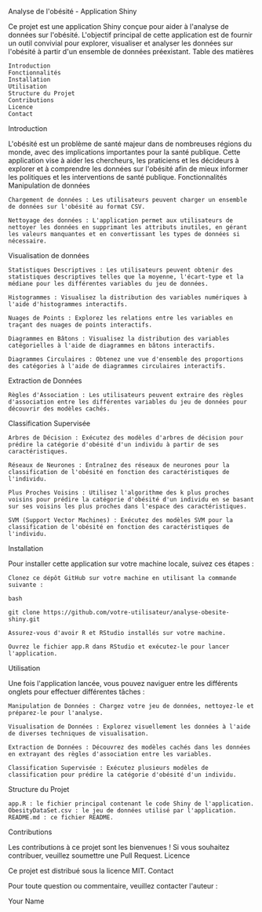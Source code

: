 Analyse de l'obésité - Application Shiny

Ce projet est une application Shiny conçue pour aider à l'analyse de données sur l'obésité. L'objectif principal de cette application est de fournir un outil convivial pour explorer, visualiser et analyser les données sur l'obésité à partir d'un ensemble de données préexistant.
Table des matières

    Introduction
    Fonctionnalités
    Installation
    Utilisation
    Structure du Projet
    Contributions
    Licence
    Contact

Introduction

L'obésité est un problème de santé majeur dans de nombreuses régions du monde, avec des implications importantes pour la santé publique. Cette application vise à aider les chercheurs, les praticiens et les décideurs à explorer et à comprendre les données sur l'obésité afin de mieux informer les politiques et les interventions de santé publique.
Fonctionnalités
Manipulation de données

    Chargement de données : Les utilisateurs peuvent charger un ensemble de données sur l'obésité au format CSV.

    Nettoyage des données : L'application permet aux utilisateurs de nettoyer les données en supprimant les attributs inutiles, en gérant les valeurs manquantes et en convertissant les types de données si nécessaire.

Visualisation de données

    Statistiques Descriptives : Les utilisateurs peuvent obtenir des statistiques descriptives telles que la moyenne, l'écart-type et la médiane pour les différentes variables du jeu de données.

    Histogrammes : Visualisez la distribution des variables numériques à l'aide d'histogrammes interactifs.

    Nuages de Points : Explorez les relations entre les variables en traçant des nuages de points interactifs.

    Diagrammes en Bâtons : Visualisez la distribution des variables catégorielles à l'aide de diagrammes en bâtons interactifs.

    Diagrammes Circulaires : Obtenez une vue d'ensemble des proportions des catégories à l'aide de diagrammes circulaires interactifs.

Extraction de Données

    Règles d'Association : Les utilisateurs peuvent extraire des règles d'association entre les différentes variables du jeu de données pour découvrir des modèles cachés.

Classification Supervisée

    Arbres de Décision : Exécutez des modèles d'arbres de décision pour prédire la catégorie d'obésité d'un individu à partir de ses caractéristiques.

    Réseaux de Neurones : Entraînez des réseaux de neurones pour la classification de l'obésité en fonction des caractéristiques de l'individu.

    Plus Proches Voisins : Utilisez l'algorithme des k plus proches voisins pour prédire la catégorie d'obésité d'un individu en se basant sur ses voisins les plus proches dans l'espace des caractéristiques.

    SVM (Support Vector Machines) : Exécutez des modèles SVM pour la classification de l'obésité en fonction des caractéristiques de l'individu.

Installation

Pour installer cette application sur votre machine locale, suivez ces étapes :

    Clonez ce dépôt GitHub sur votre machine en utilisant la commande suivante :

    bash

    git clone https://github.com/votre-utilisateur/analyse-obesite-shiny.git

    Assurez-vous d'avoir R et RStudio installés sur votre machine.

    Ouvrez le fichier app.R dans RStudio et exécutez-le pour lancer l'application.

Utilisation

Une fois l'application lancée, vous pouvez naviguer entre les différents onglets pour effectuer différentes tâches :

    Manipulation de Données : Chargez votre jeu de données, nettoyez-le et préparez-le pour l'analyse.

    Visualisation de Données : Explorez visuellement les données à l'aide de diverses techniques de visualisation.

    Extraction de Données : Découvrez des modèles cachés dans les données en extrayant des règles d'association entre les variables.

    Classification Supervisée : Exécutez plusieurs modèles de classification pour prédire la catégorie d'obésité d'un individu.

Structure du Projet

    app.R : le fichier principal contenant le code Shiny de l'application.
    ObesityDataSet.csv : le jeu de données utilisé par l'application.
    README.md : ce fichier README.

Contributions

Les contributions à ce projet sont les bienvenues ! Si vous souhaitez contribuer, veuillez soumettre une Pull Request.
Licence

Ce projet est distribué sous la licence MIT.
Contact

Pour toute question ou commentaire, veuillez contacter l'auteur :

Your Name
